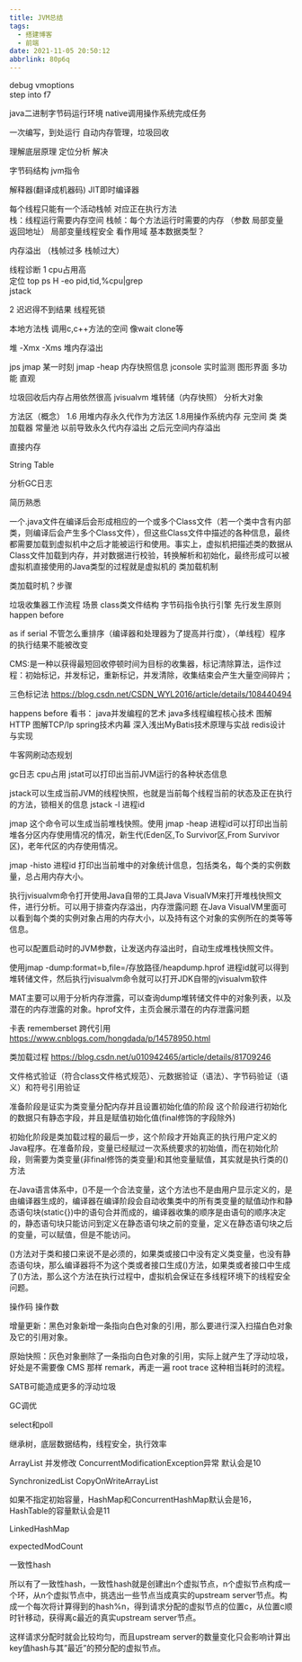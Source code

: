```yaml
---
title: JVM总结
tags:
  - 搭建博客
  - 前端
date: 2021-11-05 20:50:12
abbrlink: 80p6q
---
```

debug              vmoptions                     
step into     f7

java二进制字节码运行环境    native调用操作系统完成任务

一次编写，到处运行
自动内存管理，垃圾回收

理解底层原理    定位分析  解决

字节码结构   jvm指令

解释器(翻译成机器码)   JIT即时编译器

每个线程只能有一个活动栈帧   对应正在执行方法  
栈：线程运行需要内存空间
栈帧：每个方法运行时需要的内存    （参数  局部变量  返回地址）   局部变量线程安全   看作用域      基本数据类型？

内存溢出 （栈帧过多  栈帧过大）



线程诊断
1 cpu占用高        
定位
 top     ps H -eo  pid,tid,%cpu|grep  
jstack

2 迟迟得不到结果     线程死锁

本地方法栈     调用c,c++方法的空间   像wait  clone等

堆   -Xmx   -Xms
堆内存溢出 

jps
jmap    某一时刻    jmap -heap    内存快照信息
jconsole    实时监测  图形界面  多功能   直观

垃圾回收后内存占用依然很高
jvisualvm   堆转储（内存快照）  分析大对象

方法区（概念）   1.6  用堆内存永久代作为方法区    1.8用操作系统内存  元空间    类  类加载器  常量池
以前导致永久代内存溢出
之后元空间内存溢出

直接内存

String Table


分析GC日志


简历熟悉

一个.java文件在编译后会形成相应的一个或多个Class文件（若一个类中含有内部类，则编译后会产生多个Class文件），但这些Class文件中描述的各种信息，最终都需要加载到虚拟机中之后才能被运行和使用。事实上，虚拟机把描述类的数据从Class文件加载到内存，并对数据进行校验，转换解析和初始化，最终形成可以被虚拟机直接使用的Java类型的过程就是虚拟机的 类加载机制

类加载时机？步骤

垃圾收集器工作流程   场景
class类文件结构   字节码指令执行引擎
先行发生原则   happen before

as if serial
不管怎么重排序（编译器和处理器为了提高并行度），（单线程）程序的执行结果不能被改变

CMS:是一种以获得最短回收停顿时间为目标的收集器，标记清除算法，运作过程：初始标记，并发标记，重新标记，并发清除，收集结束会产生大量空间碎片；

三色标记法  https://blog.csdn.net/CSDN_WYL2016/article/details/108440494


happens before 
看书：
java并发编程的艺术
java多线程编程核心技术
图解HTTP
图解TCP/Ip
spring技术内幕
深入浅出MyBatis技术原理与实战
redis设计与实现

牛客网刷动态规划

gc日志
cpu占用
jstat可以打印出当前JVM运行的各种状态信息

jstack可以生成当前JVM的线程快照，也就是当前每个线程当前的状态及正在执行的方法，锁相关的信息
jstack -l 进程id

jmap
这个命令可以生成当前堆栈快照。使用 jmap -heap 进程id可以打印出当前堆各分区内存使用情况的情况，新生代(Eden区,To Survivor区,From Survivor区)，老年代区的内存使用情况。

jmap -histo 进程id 打印出当前堆中的对象统计信息，包括类名，每个类的实例数量，总占用内存大小。

执行jvisualvm命令打开使用Java自带的工具Java VisualVM来打开堆栈快照文件，进行分析。可以用于排查内存溢出，内存泄露问题 在Java VisualVM里面可以看到每个类的实例对象占用的内存大小，以及持有这个对象的实例所在的类等等信息。

也可以配置启动时的JVM参数，让发送内存溢出时，自动生成堆栈快照文件。

使用jmap -dump:format=b,file=/存放路径/heapdump.hprof 进程id就可以得到堆转储文件，然后执行jvisualvm命令就可以打开JDK自带的jvisualvm软件

MAT主要可以用于分析内存泄露，可以查询dump堆转储文件中的对象列表，以及潜在的内存泄露的对象。hprof文件，主页会展示潜在的内存泄露问题



卡表 rememberset  跨代引用
https://www.cnblogs.com/hongdada/p/14578950.html

类加载过程
https://blog.csdn.net/u010942465/article/details/81709246

文件格式验证（符合class文件格式规范）、元数据验证（语法）、字节码验证（语义）和符号引用验证


准备阶段是证实为类变量分配内存并且设置初始化值的阶段
这个阶段进行初始化的数据只有静态字段，并且是赋值初始化值(final修饰的字段除外)


初始化阶段是类加载过程的最后一步，这个阶段才开始真正的执行用户定义的Java程序。在准备阶段，变量已经赋过一次系统要求的初始值，而在初始化阶段，则需要为类变量(非final修饰的类变量)和其他变量赋值，其实就是执行类的<clinit>()方法

在Java语言体系中，<clinit>()不是一个合法变量，这个方法也不是由用户显示定义的，是由编译器生成的，编译器在编译阶段会自动收集类中的所有类变量的赋值动作和静态语句块(static{})中的语句合并而成的，编译器收集的顺序是由语句的顺序决定的，静态语句块只能访问到定义在静态语句块之前的变量，定义在静态语句块之后的变量，可以赋值，但是不能访问。

<clinit>()方法对于类和接口来说不是必须的，如果类或接口中没有定义类变量，也没有静态语句块，那么编译器将不为这个类或者接口生成<clinit>()方法，如果类或者接口中生成了<clinit>()方法，那么这个方法在执行过程中，虚拟机会保证在多线程环境下的线程安全问题。


操作码 操作数

增量更新：黑色对象新增一条指向白色对象的引用，那么要进行深入扫描白色对象及它的引用对象。

原始快照：灰色对象删除了一条指向白色对象的引用，实际上就产生了浮动垃圾，好处是不需要像 CMS 那样 remark，再走一遍 root trace 这种相当耗时的流程。

SATB可能造成更多的浮动垃圾


GC调优

select和poll


继承树，底层数据结构，线程安全，执行效率

ArrayList  并发修改 ConcurrentModificationException异常   默认会是10

SynchronizedList   CopyOnWriteArrayList


如果不指定初始容量，HashMap和ConcurrentHashMap默认会是16，HashTable的容量默认会是11    

LinkedHashMap

expectedModCount

一致性hash

 所以有了一致性hash，一致性hash就是创建出n个虚拟节点，n个虚拟节点构成一个环，从n个虚拟节点中，挑选出一些节点当成真实的upstream server节点。构成一个每次将计算得到的hash%n，得到请求分配的虚拟节点的位置c，从位置c顺时针移动，获得离c最近的真实upstream server节点。

这样请求分配时就会比较均匀，而且upstream server的数量变化只会影响计算出key值hash与其”最近”的预分配的虚拟节点。
